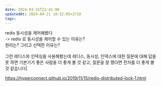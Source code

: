 ```yaml
---
date: 2024-03-31T22:41:00
updatedAt: 2024-04-21 18:32:05+2710
tags: 
---
```

redis 동시성을 제어해봤다  <br>-> redis 로 동시성을 제어할 수 있는 이유는?  <br>원리는? 그리고 선택한 이유는?<br><br>그런 레디스와 인덱싱을 사용해봤는데 레디스, 동시성, 인덱스에 대한 질문에 대해 답을 못 하면 기본기가 좋은 사람을 더 좋게 볼 것 같고, 질문을 잘 했다면 전자를 더 좋게 볼 것 같습니다|

https://hyperconnect.github.io/2019/11/15/redis-distributed-lock-1.html
